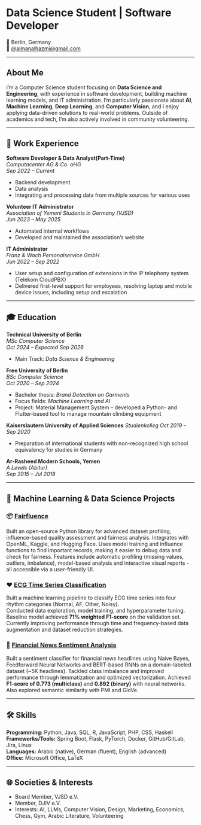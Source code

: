 # Data Science Student | Software Developer

📍 Berlin, Germany  
📧 [@aimanalhazmi@gmail.com](mailto:aimanalhazmi@gmail.com)

---

## About Me

I’m a Computer Science student focusing on **Data Science and Engineering**, with experience in software development, building machine learning models, and IT administration. I’m particularly passionate about **AI**, **Machine Learning**, **Deep Learning**, and **Computer Vision**, and I enjoy applying data-driven solutions to real-world problems. Outside of academics and tech, I’m also actively involved in community volunteering.

---

## 💼 Work Experience

**Software Developer & Data Analyst(Part-Time)**  
*Computacenter AG & Co. oHG*  
*Sep 2022 – Current*  
- Backend development
- Data analysis 
- Integrating and processing data from multiple sources for various uses

**Volunteer IT Administrator**  
*Association of Yemeni Students in Germany (VJSD)*  
*Jun 2023 – May 2025*  
- Automated internal workflows  
- Developed and maintained the association’s website

**IT Administrator**  
*Franz & Wach Personalservice GmbH*  
*Jun 2022 – Sep 2022*  
- User setup and configuration of extensions in the IP telephony system (Telekom CloudPBX)
- Delivered first-level support for employees, resolving laptop and mobile device issues, including setup and escalation


---

## 🎓 Education

**Technical University of Berlin**  
*MSc Computer Science*  
*Oct 2024 – Expected Sep 2026*
- Main Track: *Data Science & Engineering*

**Free University of Berlin**  
*BSc Computer Science*  
*Oct 2020 – Sep 2024*  
- Bachelor thesis: *Brand Detection on Garments*
- Focus fields: *Machine Learning and AI*
- Project: Material Management System – developed a Python- and Flutter-based tool to manage mountain climbing equipment

**Kaiserslautern University of Applied Sciences** 
*Studienkolleg*
*Oct 2019 – Sep 2020*
- Preparation of international students with non-recognized high school equivalency for studies in Germany

**Ar-Rasheed Modern Schools, Yemen**  
*A Levels (Abitur)*  
*Sep 2015 – Jul 2018*

---

## 🧠 Machine Learning & Data Science Projects

### 📦 [Fairfluence](https://github.com/aimanalhazmi/fairfluence)  
Built an open-source Python library for advanced dataset profiling, influence-based quality assessment and fairness analysis. Integrates with OpenML, Kaggle, and Hugging Face. Uses model training and influence functions to find important records, making it easier to debug data and check for fairness. Features include automatic profiling (missing values, outliers, imbalance), model-based analysis and interactive visual reports - all accessible via a user-friendly UI.

### ❤️ [ECG Time Series Classification](https://github.com/aimanalhazmi/ECG-Time-Series-Classification)
Built a machine learning pipeline to classify ECG time series into four rhythm categories (Normal, AF, Other, Noisy).  
Conducted data exploration, model training, and hyperparameter tuning. Baseline model achieved **71% weighted F1-score** on the validation set. Currently improving performance through time and frequency-based data augmentation and dataset reduction strategies.

### 📰 [Financial News Sentiment Analysis](https://github.com/aimanalhazmi/financial-news-sentiment-nlp)
Built a sentiment classifier for financial news headlines using Naive Bayes, Feedforward Neural Networks and BERT-based RNNs on a domain-labeled dataset (~5K headlines). Tackled class imbalance and improved performance through lemmatization and optimized vectorization. Achieved **F1-score of 0.773 (multiclass)** and **0.892 (binary)** with neural networks. Also explored semantic similarity with PMI and GloVe.

---

## 🛠 Skills

**Programming:** Python, Java, SQL, R, JavaScript, PHP, CSS, Haskell  
**Frameworks/Tools:** Spring Boot, Flask, PyTorch, Docker, GitHub/GitLab, Jira, Linux  
**Languages:** Arabic (native), German (fluent), English (advanced)  
**Office:** Microsoft Office, LaTeX

---

## 🌐 Societies & Interests

- Board Member, VJSD e.V.  
- Member, DJIV e.V.  
- Interests: AI, LLMs, Computer Vision, Design, Marketing, Economics, Chess, Gym, Arabic Literature, Volunteering
